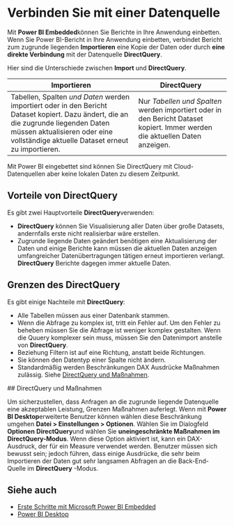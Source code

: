 <properties
   pageTitle="Eingebettete Microsoft Power BI - Herstellen einer Verbindung mit einer Datenquelle"
   description="Schalten Sie eingebettete BI, Verbinden mit Datenquellen"
   services="power-bi-embedded"
   documentationCenter=""
   authors="guyinacube"
   manager="erikre"
   editor=""
   tags=""/>
<tags
   ms.service="power-bi-embedded"
   ms.devlang="NA"
   ms.topic="article"
   ms.tgt_pltfrm="NA"
   ms.workload="powerbi"
   ms.date="10/04/2016"
   ms.author="asaxton"/>

# <a name="connect-to-a-data-source"></a>Verbinden Sie mit einer Datenquelle

Mit **Power BI Embedded**können Sie Berichte in Ihre Anwendung einbetten. Wenn Sie Power BI-Bericht in Ihre Anwendung einbetten, verbindet Bericht zum zugrunde liegenden **Importieren** eine Kopie der Daten oder durch **eine direkte Verbindung** mit der Datenquelle **DirectQuery**.

Hier sind die Unterschiede zwischen **Import** und **DirectQuery**.

|Importieren | DirectQuery
|---|---
|Tabellen, Spalten *und Daten* werden importiert oder in den Bericht Dataset kopiert. Dazu ändert, die an die zugrunde liegenden Daten müssen aktualisieren oder eine vollständige aktuelle Dataset erneut zu importieren.|Nur *Tabellen und Spalten* werden importiert oder in den Bericht Dataset kopiert. Immer werden die aktuellen Daten anzeigen.
Mit Power BI eingebettet sind können Sie DirectQuery mit Cloud-Datenquellen aber keine lokalen Daten zu diesem Zeitpunkt.

## <a name="benefits-of-using-directquery"></a>Vorteile von DirectQuery

Es gibt zwei Hauptvorteile **DirectQuery**verwenden:

   -    **DirectQuery** können Sie Visualisierung aller Daten über große Datasets, andernfalls erste nicht realisierbar wäre erstellen.
   -    Zugrunde liegende Daten geändert benötigen eine Aktualisierung der Daten und einige Berichte kann müssen die aktuellen Daten anzeigen umfangreicher Datenübertragungen tätigen erneut importieren verlangt. **DirectQuery** Berichte dagegen immer aktuelle Daten.

## <a name="limitations-of-directquery"></a>Grenzen des DirectQuery

   Es gibt einige Nachteile mit **DirectQuery**:

   -    Alle Tabellen müssen aus einer Datenbank stammen.
   -    Wenn die Abfrage zu komplex ist, tritt ein Fehler auf. Um den Fehler zu beheben müssen Sie die Abfrage ist weniger komplex gestalten. Wenn die Quuery komplexer sein muss, müssen Sie den Datenimport anstelle von **DirectQuery**.
   -    Beziehung Filtern ist auf eine Richtung, anstatt beide Richtungen.
   -    Sie können den Datentyp einer Spalte nicht ändern.
   -    Standardmäßig werden Beschränkungen DAX Ausdrücke Maßnahmen zulässig. Siehe [DirectQuery und Maßnahmen](#measures).

<a name="measures"/>
## <a name="directquery-and-measures"></a>DirectQuery und Maßnahmen

Um sicherzustellen, dass Anfragen an die zugrunde liegende Datenquelle eine akzeptablen Leistung, Grenzen Maßnahmen auferlegt. Wenn mit **Power BI Desktop**erweiterte Benutzer können wählen diese Beschränkung umgehen **Datei > Einstellungen > Optionen**. Wählen Sie im Dialogfeld **Optionen** **DirectQuery**und wählen Sie **uneingeschränkte Maßnahmen im DirectQuery-Modus**. Wenn diese Option aktiviert ist, kann ein DAX-Ausdruck, der für ein Measure verwendet werden. Benutzer müssen sich bewusst sein; jedoch führen, dass einige Ausdrücke, die sehr beim Importieren der Daten gut sehr langsamen Abfragen an die Back-End-Quelle im **DirectQuery** -Modus. 

## <a name="see-also"></a>Siehe auch
- [Erste Schritte mit Microsoft Power BI Embedded](power-bi-embedded-get-started.md)
- [Power BI Desktop](https://powerbi.microsoft.com/documentation/powerbi-desktop-get-the-desktop/)

